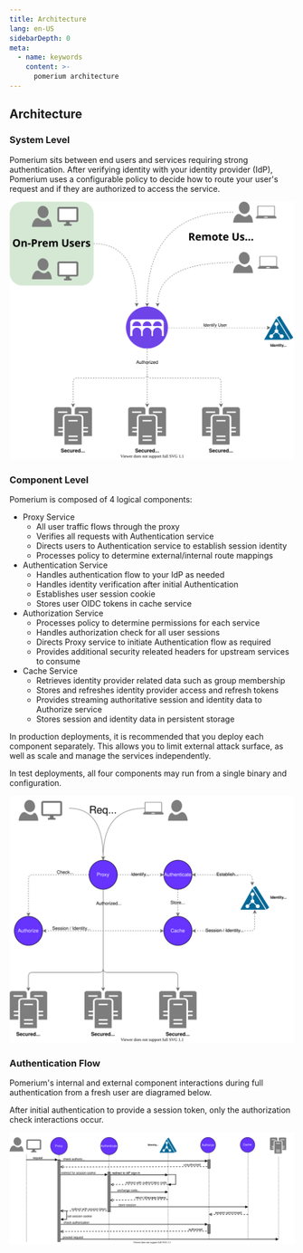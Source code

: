 ```yaml
---
title: Architecture
lang: en-US
sidebarDepth: 0
meta:
  - name: keywords
    content: >-
      pomerium architecture
---
```


## Architecture

### System Level

Pomerium sits between end users and services requiring strong authentication. After verifying identity with your identity provider (IdP), Pomerium uses a configurable policy to decide how to route your user's request and if they are authorized to access the service.

![pomerium architecture diagram](./img/pomerium-system-context.svg)

### Component Level

Pomerium is composed of 4 logical components:

- Proxy Service
  - All user traffic flows through the proxy
  - Verifies all requests with Authentication service
  - Directs users to Authentication service to establish session identity
  - Processes policy to determine external/internal route mappings
- Authentication Service
  - Handles authentication flow to your IdP as needed
  - Handles identity verification after initial Authentication
  - Establishes user session cookie
  - Stores user OIDC tokens in cache service
- Authorization Service
  - Processes policy to determine permissions for each service
  - Handles authorization check for all user sessions
  - Directs Proxy service to initiate Authentication flow as required
  - Provides additional security releated headers for upstream services to consume
- Cache Service
  - Retrieves identity provider related data such as group membership
  - Stores and refreshes identity provider access and refresh tokens
  - Provides streaming authoritative session and identity data to Authorize service
  - Stores session and identity data in persistent storage

In production deployments, it is recommended that you deploy each component separately. This allows you to limit external attack surface, as well as scale and manage the services independently.

In test deployments, all four components may run from a single binary and configuration.

![pomerium architecture diagram](./img/pomerium-container-context.svg)

### Authentication Flow

Pomerium's internal and external component interactions during full authentication from a fresh user are diagramed below.

After initial authentication to provide a session token, only the authorization check interactions occur.

[![pomerium architecture diagram](./img/pomerium-auth-flow.svg)](/pomerium-auth-flow.svg)
